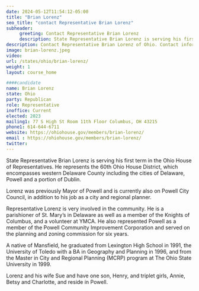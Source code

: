 ```yaml
---
date: 2024-05-12T11:54:12-05:00
title: "Brian Lorenz"
seo_title: "contact Representative Brian Lorenz"
subheader:
     greeting: Contact Representative Brian Lorenz
     description: State Representative Brian Lorenz is serving his first term in the Ohio House of Representatives. He represents the 60th Ohio House District, which encompasses western Delaware County including the cities of Delaware, Powell and a portion of Dublin.
description: Contact Representative Brian Lorenz of Ohio. Contact information for Brian Lorenz includes email address, phone number, and mailing address.
image: brian-lorenz.jpeg
video:
url: /states/ohio/brian-lorenz/
weight: 1
layout: course_home

####candidate
name: Brian Lorenz
state: Ohio
party: Republican
role: Representative
inoffice: Current
elected: 2023
mailing1: 77 S High St Room 11th Floor Columbus, OH 43215
phone1: 614-644-6711
website: https://ohiohouse.gov/members/brian-lorenz/
email : https://ohiohouse.gov/members/brian-lorenz/
twitter:
---
```

State Representative Brian Lorenz is serving his first term in the Ohio House of Representatives. He represents the 60th Ohio House District, which encompasses western Delaware County including the cities of Delaware, Powell and a portion of Dublin.

Lorenz was previously Mayor of Powell and is currently also on Powell City Council, in addition to his job as a city and regional planner.

Representative Lorenz is very involved in the community.  He is a parishioner of St. Mary’s in Delaware as well as a member of the Knights of Columbus, and a volunteer at YMCA.  He also represented Powell as a member of the Powell Community Improvement Corporation and served on the planning and zoning commission for six years.

A native of Mansfield, he graduated from Lexington High School in 1991, the University of Toledo with a BA in Geography and Planning in 1996, and from the Master in City and Regional Planning (MCRP) program at The Ohio State University in 1999.

Lorenz and his wife Sue and have one son, Henry, and triplet girls, Annie, Betsy and Charlotte, and reside in Powell.
